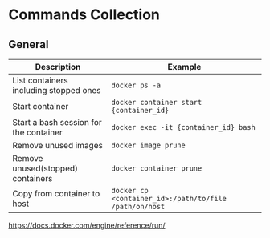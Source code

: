 # Commands Collection

## General
| Description                            | Example                                                    |
| -------------------------------------- | ---------------------------------------------------------- |
| List containers including stopped ones | ```docker ps -a```                                         |
| Start container                        | ```docker container start {container_id}```                |
| Start a bash session for the container | ```docker exec -it {container_id} bash```                  |
| Remove unused images                   | ```docker image prune```                                   |
| Remove unused(stopped) containers      | ```docker container prune```                               |
| Copy from container to host            | ```docker cp <container_id>:/path/to/file /path/on/host``` |

https://docs.docker.com/engine/reference/run/